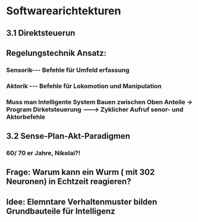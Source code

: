# Softwarearichtekturen
## 3.1 Direktsteuerun
## Regelungstechnik Ansatz:

### Sensorik--- Befehle für Umfeld erfassung
### Aktorik --- Befehle für Lokomotion und Manipulation

### Muss man Intelligente System Bauen zwischen Oben Anteile -> Program Dirketsteuerung --->  Zyklicher Aufruf senor- und Aktorbefehle

## 3.2 Sense-Plan-Akt-Paradigmen
### 60/ 70 er Jahre, Nikolai?!
## Frage: Warum kann ein Wurm ( mit 302 Neuronen) in Echtzeit reagieren? 
## Idee: Elemntare Verhaltenmuster bilden Grundbauteile für Intelligenz
